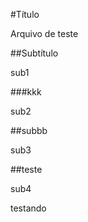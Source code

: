 #Título

Arquivo de teste 

##Subtítulo

sub1

###kkk

sub2

##subbb

sub3

##teste

sub4



testando
